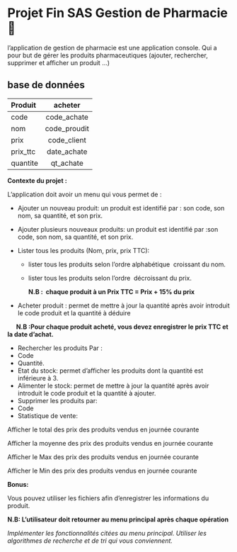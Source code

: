 # Projet Fin SAS Gestion de Pharmacie 📁

l’application de gestion de pharmacie  est une application console. Qui a pour but de gérer les produits pharmaceutiques (ajouter, rechercher, supprimer et afficher un produit …)

## base de données

| Produit     | acheter           |
| :---        |    :----:         |
| code        | code_achate       | 
| nom         | code_proudit      |
| prix        | code_client       |
| prix_ttc    | date_achate       |
| quantite    | qt_achate         |


**Contexte du projet :**

L’application doit avoir un menu qui vous permet de :

- Ajouter un nouveau produit: un produit est identifié par : son code, son nom, sa quantité, et son prix.
- Ajouter plusieurs nouveaux produits: un produit est identifié par :son code, son nom, sa quantité, et son prix.
- Lister tous les produits (Nom, prix, prix TTC):
    - lister tous les produits selon l’ordre alphabétique  croissant du nom.
    - lister tous les produits selon l’ordre  décroissant du prix.

        **N.B :  chaque produit à un Prix TTC = Prix + 15% du prix**

- Acheter produit : permet de mettre à jour la quantité après avoir introduit le code produit et la quantité à déduire

      **N.B :Pour chaque produit acheté, vous devez enregistrer le prix TTC et la date d’achat.**

- Rechercher les produits Par :
- Code
- Quantité.
- Etat du stock: permet d’afficher les produits dont la quantité est inférieure à 3.
- Alimenter le stock: permet de mettre à jour la quantité après avoir introduit le code produit et la quantité à ajouter.
- Supprimer les produits par:
- Code
- Statistique de vente:

Afficher le total des prix des produits vendus en journée courante

Afficher la moyenne des prix des produits vendus en journée courante

Afficher le Max des prix des produits vendus en journée courante

Afficher le Min des prix des produits vendus en journée courante

**Bonus:**

Vous pouvez utiliser les fichiers afin d’enregistrer les informations du produit.

**N.B: L’utilisateur doit retourner au menu principal après chaque opération**

*Implémenter les fonctionnalités citées au menu principal. Utiliser les algorithmes de recherche et de tri qui vous conviennent.*

